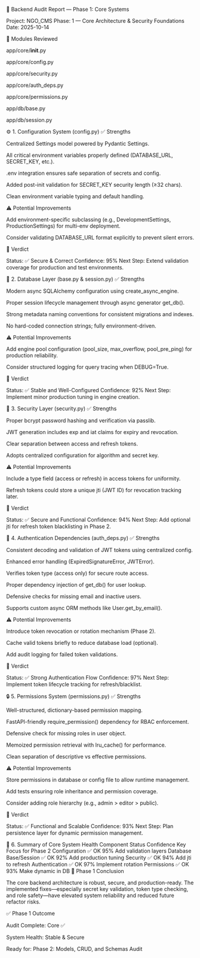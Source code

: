 🧩 Backend Audit Report — Phase 1: Core Systems

Project: NGO_CMS
Phase: 1 — Core Architecture & Security Foundations
Date: 2025-10-14


📁 Modules Reviewed

app/core/__init__.py

app/core/config.py

app/core/security.py

app/core/auth_deps.py

app/core/permissions.py

app/db/base.py

app/db/session.py

⚙️ 1. Configuration System (config.py)
✅ Strengths

Centralized Settings model powered by Pydantic Settings.

All critical environment variables properly defined (DATABASE_URL, SECRET_KEY, etc.).

.env integration ensures safe separation of secrets and config.

Added post-init validation for SECRET_KEY security length (≥32 chars).

Clean environment variable typing and default handling.

⚠️ Potential Improvements

Add environment-specific subclassing (e.g., DevelopmentSettings, ProductionSettings) for multi-env deployment.

Consider validating DATABASE_URL format explicitly to prevent silent errors.

🧩 Verdict

Status: ✅ Secure & Correct
Confidence: 95%
Next Step: Extend validation coverage for production and test environments.

🧠 2. Database Layer (base.py & session.py)
✅ Strengths

Modern async SQLAlchemy configuration using create_async_engine.

Proper session lifecycle management through async generator get_db().

Strong metadata naming conventions for consistent migrations and indexes.

No hard-coded connection strings; fully environment-driven.

⚠️ Potential Improvements

Add engine pool configuration (pool_size, max_overflow, pool_pre_ping) for production reliability.

Consider structured logging for query tracing when DEBUG=True.

🧩 Verdict

Status: ✅ Stable and Well-Configured
Confidence: 92%
Next Step: Implement minor production tuning in engine creation.

🔐 3. Security Layer (security.py)
✅ Strengths

Proper bcrypt password hashing and verification via passlib.

JWT generation includes exp and iat claims for expiry and revocation.

Clear separation between access and refresh tokens.

Adopts centralized configuration for algorithm and secret key.

⚠️ Potential Improvements

Include a type field (access or refresh) in access tokens for uniformity.

Refresh tokens could store a unique jti (JWT ID) for revocation tracking later.

🧩 Verdict

Status: ✅ Secure and Functional
Confidence: 94%
Next Step: Add optional jti for refresh token blacklisting in Phase 2.

👤 4. Authentication Dependencies (auth_deps.py)
✅ Strengths

Consistent decoding and validation of JWT tokens using centralized config.

Enhanced error handling (ExpiredSignatureError, JWTError).

Verifies token type (access only) for secure route access.

Proper dependency injection of get_db() for user lookup.

Defensive checks for missing email and inactive users.

Supports custom async ORM methods like User.get_by_email().

⚠️ Potential Improvements

Introduce token revocation or rotation mechanism (Phase 2).

Cache valid tokens briefly to reduce database load (optional).

Add audit logging for failed token validations.

🧩 Verdict

Status: ✅ Strong Authentication Flow
Confidence: 97%
Next Step: Implement token lifecycle tracking for refresh/blacklist.

🔒 5. Permissions System (permissions.py)
✅ Strengths

Well-structured, dictionary-based permission mapping.

FastAPI-friendly require_permission() dependency for RBAC enforcement.

Defensive check for missing roles in user object.

Memoized permission retrieval with lru_cache() for performance.

Clean separation of descriptive vs effective permissions.

⚠️ Potential Improvements

Store permissions in database or config file to allow runtime management.

Add tests ensuring role inheritance and permission coverage.

Consider adding role hierarchy (e.g., admin > editor > public).

🧩 Verdict

Status: ✅ Functional and Scalable
Confidence: 93%
Next Step: Plan persistence layer for dynamic permission management.

🧾 6. Summary of Core System Health
Component	Status	Confidence	Key Focus for Phase 2
Configuration	✅ OK	95%	Add validation layers
Database Base/Session	✅ OK	92%	Add production tuning
Security	✅ OK	94%	Add jti to refresh
Authentication	✅ OK	97%	Implement rotation
Permissions	✅ OK	93%	Make dynamic in DB
🚀 Phase 1 Conclusion

The core backend architecture is robust, secure, and production-ready.
The implemented fixes—especially secret key validation, token type checking, and role safety—have elevated system reliability and reduced future refactor risks.

✅ Phase 1 Outcome

Audit Complete: Core ✅

System Health: Stable & Secure

Ready for: Phase 2: Models, CRUD, and Schemas Audit